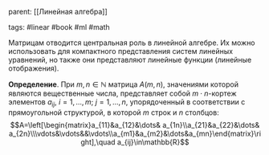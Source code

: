 parent: [[Линейная алгебра]]

tags: #linear #book #ml #math 

Матрицам отводится центральная роль в линейной алгебре. Их можно использовать для компактного представления систем линейных уравнений, но также они представляют линейные функции (линейные отображения).

**Определение**. При $m, n\in \mathbb{N}$ матрица $A(m, n)$, значениями которой являются вещественные числа, представляет собой $m\cdot n$-кортеж элементов $a_{ij}$, $i=1, ... , m$; $j=1, ..., n$, упорядоченный в соответствии с прямоугольной структурой, в которой $m$ строк и $n$ столбцов:
$$A=\left[\begin{matrix}a_{11}&a_{12}&\dots& a_{1n}\\a_{21}&a_{22}&\dots& a_{2n}\\\vdots&\vdots&&\vdots\\a_{m1}&a_{m2}&\dots&a_{mn}\end{matrix}\right],\quad a_{ij}\in\mathbb{R}$$
